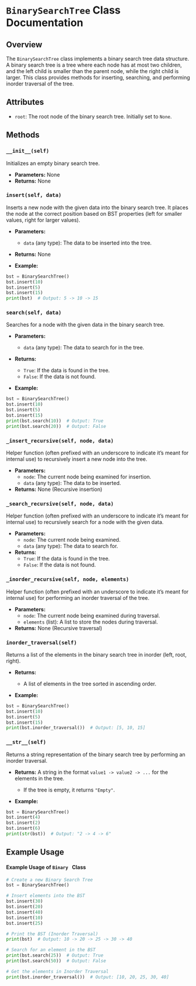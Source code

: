 # `BinarySearchTree` Class Documentation

## Overview

The `BinarySearchTree` class implements a binary search tree data structure. A binary search tree is a tree where each node has at most two children, and the left child is smaller than the parent node, while the right child is larger. This class provides methods for inserting, searching, and performing inorder traversal of the tree.

## Attributes

- `root`: The root node of the binary search tree. Initially set to `None`.

## Methods

### `__init__(self)`
Initializes an empty binary search tree.

- **Parameters:** None
- **Returns:** None

### `insert(self, data)`
Inserts a new node with the given data into the binary search tree. It places the node at the correct position based on BST properties (left for smaller values, right for larger values).

- **Parameters:**
  - `data` (any type): The data to be inserted into the tree.
- **Returns:** None

- **Example:**

```python
bst = BinarySearchTree()
bst.insert(10)
bst.insert(5)
bst.insert(15)
print(bst)  # Output: 5 -> 10 -> 15
```

### `search(self, data)`
Searches for a node with the given data in the binary search tree.

- **Parameters:**
  - `data` (any type): The data to search for in the tree.
- **Returns:**
  - `True`: If the data is found in the tree.
  - `False`: If the data is not found.
  
- **Example:**

```python
bst = BinarySearchTree()
bst.insert(10)
bst.insert(5)
bst.insert(15)
print(bst.search(10))  # Output: True
print(bst.search(20))  # Output: False
```

### `_insert_recursive(self, node, data)`
Helper function (often prefixed with an underscore to indicate it’s meant for internal use) to recursively insert a new node into the tree.

- **Parameters:**
  - `node`: The current node being examined for insertion.
  - `data` (any type): The data to be inserted.
- **Returns:** None (Recursive insertion)

### `_search_recursive(self, node, data)`
Helper function (often prefixed with an underscore to indicate it’s meant for internal use) to recursively search for a node with the given data.

- **Parameters:**
  - `node`: The current node being examined.
  - `data` (any type): The data to search for.
- **Returns:**
  - `True`: If the data is found in the tree.
  - `False`: If the data is not found.

### `_inorder_recursive(self, node, elements)`
Helper function (often prefixed with an underscore to indicate it’s meant for internal use) for performing an inorder traversal of the tree.

- **Parameters:**
  - `node`: The current node being examined during traversal.
  - `elements` (list): A list to store the nodes during traversal.
- **Returns:** None (Recursive traversal)

### `inorder_traversal(self)`
Returns a list of the elements in the binary search tree in inorder (left, root, right).

- **Returns:** 
  - A list of elements in the tree sorted in ascending order.

- **Example:**

```python
bst = BinarySearchTree()
bst.insert(10)
bst.insert(5)
bst.insert(15)
print(bst.inorder_traversal())  # Output: [5, 10, 15]
```

### `__str__(self)`
Returns a string representation of the binary search tree by performing an inorder traversal.

- **Returns:** A string in the format `value1 -> value2 -> ...` for the elements in the tree.

  - If the tree is empty, it returns `"Empty"`.

- **Example:**

```python
bst = BinarySearchTree()
bst.insert(4)
bst.insert(2)
bst.insert(6)
print(str(bst))  # Output: "2 -> 4 -> 6"
```

## Example Usage

#### Example Usage of `Binary ` Class

```python
# Create a new Binary Search Tree
bst = BinarySearchTree()

# Insert elements into the BST
bst.insert(30)
bst.insert(20)
bst.insert(40)
bst.insert(10)
bst.insert(25)

# Print the BST (Inorder Traversal)
print(bst)  # Output: 10 -> 20 -> 25 -> 30 -> 40

# Search for an element in the BST
print(bst.search(25))  # Output: True
print(bst.search(50))  # Output: False

# Get the elements in Inorder Traversal
print(bst.inorder_traversal())  # Output: [10, 20, 25, 30, 40]

```